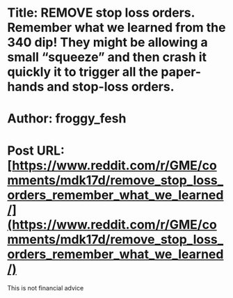 # Title: REMOVE stop loss orders. Remember what we learned from the 340 dip! They might be allowing a small “squeeze” and then crash it quickly it to trigger all the paper-hands and stop-loss orders.
# Author: froggy_fesh
# Post URL: [https://www.reddit.com/r/GME/comments/mdk17d/remove_stop_loss_orders_remember_what_we_learned/](https://www.reddit.com/r/GME/comments/mdk17d/remove_stop_loss_orders_remember_what_we_learned/)


This is not financial advice